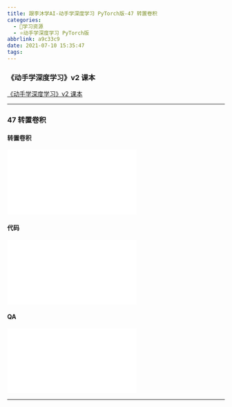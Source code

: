 ```yaml
---
title: 跟李沐学AI-动手学深度学习 PyTorch版-47 转置卷积
categories:
  - 🌙学习资源
  - ⭐动手学深度学习 PyTorch版
abbrlink: a9c33c9
date: 2021-07-10 15:35:47
tags:
---
```


### 《动手学深度学习》v2 课本

[《动手学深度学习》v2 课本](http://zh.d2l.ai/)

***

### 47 转置卷积

#### 转置卷积

<iframe src="//player.bilibili.com/player.html?aid=376538965&bvid=BV17o4y1X7Jn&cid=367441828&page=1" scrolling="no" border="0" frameborder="no" framespacing="0" allowfullscreen="true"> </iframe>

<!--more-->

#### 代码

<iframe src="//player.bilibili.com/player.html?aid=376538965&bvid=BV17o4y1X7Jn&cid=367443595&page=2" scrolling="no" border="0" frameborder="no" framespacing="0" allowfullscreen="true"> </iframe>

#### QA

<iframe src="//player.bilibili.com/player.html?aid=376538965&bvid=BV17o4y1X7Jn&cid=367446029&page=3" scrolling="no" border="0" frameborder="no" framespacing="0" allowfullscreen="true"> </iframe>

***
